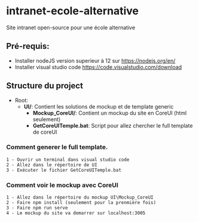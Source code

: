 # intranet-ecole-alternative
Site intranet open-source pour une école alternative

## Pré-requis:

 - Installer  nodeJS version superieur à 12 sur https://nodejs.org/en/ 
 - Installer visual studio code https://code.visualstudio.com/download 

## Structure du project 

 - Root:
    - **UI/**: Contient les solutions de mockup et de template generic
        - **Mockup_CoreUI/**: Contient un mockup du site en CoreUI (html seulement)
        - **GetCoreUITemple.bat**: Script pour allez chercher le full template de coreUI

### Comment generer le full template.

    1 - Ouvrir un terminal dans visual studio code
    2 - Allez dans le répertoire de UI
    3 - Exécuter le fichier GetCoreUITemple.bat

### Comment voir le mockup avec CoreUI

    1 - Allez dans le répertoire du mockup UI\Mockup_CoreUI
    2 - Faire npm install (seulement pour la prenmière fois)
    3 - Faire npm run serve 
    4 - Le mockup du site va demarrer sur localhost:3005
